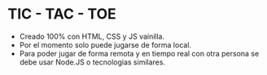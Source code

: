 # TIC - TAC - TOE
+ Creado 100% con HTML, CSS y JS vainilla.
+ Por el momento solo puede jugarse de forma local.
+ Para poder jugar de forma remota y en tiempo real con otra persona se debe usar Node.JS o tecnologias similares.